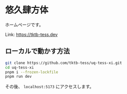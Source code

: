 # 悠久肆方体

ホームページです。

Link: https://tktb-tess.dev

## ローカルで動かす方法

```bash
git clone https://github.com/tktb-tess/uq-tess-xi.git
cd uq-tess-xi
pnpm i --frozen-lockfile
pnpm run dev
```

その後、 `localhost:5173` にアクセスします。
